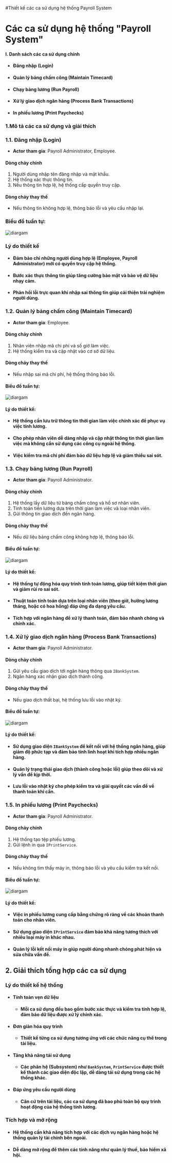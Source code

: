 #Thiết kế các ca sử dụng hệ thống Payroll System
# Các ca sử dụng hệ thống "Payroll System"
#### I. Danh sách các ca sử dụng chính
- #### Đăng nhập (Login)
- #### Quản lý bảng chấm công (Maintain Timecard)
- #### Chạy bảng lương (Run Payroll)
- #### Xử lý giao dịch ngân hàng (Process Bank Transactions)
- #### In phiếu lương (Print Paychecks)
### 1.Mô tả các ca sử dụng và giải thích 
### 1.1. Đăng nhập (Login)
- **Actor tham gia**: Payroll Administrator, Employee.
#### Dòng chảy chính
1. Người dùng nhập tên đăng nhập và mật khẩu.
2. Hệ thống xác thực thông tin.
3. Nếu thông tin hợp lệ, hệ thống cấp quyền truy cập.
#### Dòng chảy thay thế
- Nếu thông tin không hợp lệ, thông báo lỗi và yêu cầu nhập lại.
### Biểu đồ tuần tự:
![diargam](https://www.planttext.com/api/plantuml/png/Z94nQiCm68LtdU9T81VmK08DRQ6bMw6hh9XOrFxLohz3CsVir1iab0mfP2WK2lAGmRc8Jj0hLBOXDY53D_sFzpwzN_gjzkE2fUKopuHKR2mUYiIAs9GqbNQ1EpFJT6LiBfGXjYRhbCjko88r8TQyQ6CJoJAMHI94Cs5qqSSZtAVUxPx1zIVXy7vOqWpKIVDwXJoS64z1s9RYc3eY-liYNFjgfy5f_HqGh4zeuiJV88RT8ZpMQnNYllfI_sepJ6Dqhj6jTtl6I-dT1rvx-hagWmUvqRvQKkjzQzPPKGhLBfKQxtvQYjimOk_MMemJcZQVz0S00F__0m00)
### Lý do thiết kế
- #### Đảm bảo chỉ những người dùng hợp lệ (Employee, Payroll Administrator) mới có quyền truy cập hệ thống.
- #### Bước xác thực thông tin giúp tăng cường bảo mật và bảo vệ dữ liệu nhạy cảm.
- #### Phản hồi lỗi trực quan khi nhập sai thông tin giúp cải thiện trải nghiệm người dùng.
### 1.2. Quản lý bảng chấm công (Maintain Timecard)
- **Actor tham gia**: Employee.
#### Dòng chảy chính
1. Nhân viên nhập mã chi phí và số giờ làm việc.
2. Hệ thống kiểm tra và cập nhật vào cơ sở dữ liệu.
#### Dòng chảy thay thế
- Nếu nhập sai mã chi phí, hệ thống thông báo lỗi.
#### Biểu đồ tuần tự:
![diargam](https://www.planttext.com/api/plantuml/png/T94xJiGm48Pxd-A_m5uW1Lg9fuH051IqZcDj37u4xsIbr1GKd05fqOeoeg5AYYry4f-0A-3i2jW8fPlvfVdc6_khtywNn3tLHZCko7cScagxHagMkzeMt3UuLKOAxeipvmqJpf9t-ZSytlTQUYOjAMfmuzsz57J5BLz8ay8JJZpdIydO3nkpen4rmtKPkxQ22Hk8Kg4gGujLM6EXOlyA7TO6grG-2tOuTyZv4ybm7ljMWShmQHSWPP77RfDAaRQy6uWXP_y71zoaVORB9F1aG9xlrCJEs0xYX2Bs7z23OSqc4PXD-Dw5Dx4dsH5smd7yT1U3batNnlu53x7R4XxhTE-OD9Us63xv6m00__y30000)
#### Lý do thiết kế:
- #### Hệ thống cần lưu trữ thông tin thời gian làm việc chính xác để phục vụ việc tính lương.
- #### Cho phép nhân viên dễ dàng nhập và cập nhật thông tin thời gian làm việc mà không cần sử dụng các công cụ ngoài hệ thống.
- #### Việc kiểm tra mã chi phí đảm bảo dữ liệu hợp lệ và giảm thiểu sai sót.

### 1.3. Chạy bảng lương (Run Payroll)
- **Actor tham gia**: Payroll Administrator.
#### Dòng chảy chính
1. Hệ thống lấy dữ liệu từ bảng chấm công và hồ sơ nhân viên.
2. Tính toán tiền lương dựa trên thời gian làm việc và loại nhân viên.
3. Gửi thông tin giao dịch đến ngân hàng.
#### Dòng chảy thay thế
- Nếu dữ liệu bảng chấm công không hợp lệ, thông báo lỗi.
#### Biểu đồ tuần tự:
![diargam](https://www.planttext.com/api/plantuml/png/b98nJiGm44Nxd68ki1T8WPO590eA92Xe7STABEm9SYP8hYaeg3X2G2ia9BH8K3a5HT3UmoVW2ZYx2eko0KGv8__tP_xuetcRbiGCLLf5Z5DXu9XPKoYrcsg94I-GGjKtzzQb4YOII98id4ejE3FfFYEMi5Bq_GDzeGehn5S_AIfCcR4mOtX-OaiIEeg-Uy5aPzicXfbt2uBtM-yUAk2vTxM5nBjxp40jdvSrPj6MgaCD1ulXoBkvXTGt2r3IDzTLp-ceSmsyVVq9DjocXr7UQO32z9YtTmYNidt4SSR8Rl-7RCBxGxrv29DnyxEsva7YtHD29bdH9NF3yr-7NnqgXiCGtnK6ww00QbyqqEfAWxjC1QRTl_e4003__mC0)
#### Lý do thiết kế:
- #### Hệ thống tự động hóa quy trình tính toán lương, giúp tiết kiệm thời gian và giảm rủi ro sai sót.
- #### Thuật toán tính toán dựa trên loại nhân viên (theo giờ, hưởng lương tháng, hoặc có hoa hồng) đáp ứng đa dạng yêu cầu.
- #### Tích hợp với ngân hàng để xử lý thanh toán, đảm bảo nhanh chóng và chính xác.

### 1.4. Xử lý giao dịch ngân hàng (Process Bank Transactions)
- **Actor tham gia**: Payroll Administrator.
#### Dòng chảy chính
1. Gửi yêu cầu giao dịch tới ngân hàng thông qua `IBankSystem`.
2. Ngân hàng xác nhận giao dịch thành công.
#### Dòng chảy thay thế
- Nếu giao dịch thất bại, hệ thống lưu lỗi vào nhật ký.
#### Biểu đồ tuần tự:
![diargam](https://www.planttext.com/api/plantuml/png/X90z2W8n48NxdE9Tm0ji8VuKMWesjZ6xkC7i16AssDhI0rXl9GZMmWQno4bo0gzW5X5NLh0PUCDyxytCmzr7EykDBGl5kB3QOC4hevKQfuKa9ZJPgDxDwKkgpB2rBYdbfiA4qtPPxMnMCDPbCHZsiGIpu2uIbJ-N4A4vbTX8hf46Tn0vwyst9f-01Aj8G_bRbuBDESMgVKtiCup1xmLMlXQWF3GNGgv3SnLGmHtb_qMwroMOo-3s5CCZ0Mj2KzCcAbz_EuqoIjldFW400F__0m00)
#### Lý do thiết kế:
- #### Sử dụng giao diện `IBankSystem` để kết nối với hệ thống ngân hàng, giúp giảm độ phức tạp và đảm bảo tính linh hoạt khi tích hợp nhiều ngân hàng.
- #### Quản lý trạng thái giao dịch (thành công hoặc lỗi) giúp theo dõi và xử lý vấn đề kịp thời.
- #### Lưu lỗi vào nhật ký cho phép kiểm tra và giải quyết các vấn đề về thanh toán khi cần.
### 1.5. In phiếu lương (Print Paychecks)
- **Actor tham gia**: Payroll Administrator.
#### Dòng chảy chính
1. Hệ thống tạo tệp phiếu lương.
2. Gửi lệnh in qua `IPrintService`.
#### Dòng chảy thay thế
- Nếu không tìm thấy máy in, thông báo lỗi và yêu cầu kiểm tra kết nối.
#### Biểu đồ tuần tự:
![diargam](https://www.planttext.com/api/plantuml/png/T90n2W8n44Nxd68ku0Ms4CN2Ta4BBMDssGJZH6CYU0AluI8Y20iMLjbYYu3to0cyWgiY1DHouCtxV-PUDxsreThOXIIK6QKXfLkjfEnd2u5afYncL6yXrGBDADSRmNB259gM-Q23zoXpJKYy3PtkDvB0r9yjiE1E5bfcoKLmZGLvkznABCZNmiiIfISm37KbG8PwX_od8gAXyxl4n9SCa0TNuLF1bTyZcE2Eva-3wAu4njnViO2PBnNCssm3AnlSeJMHNexPyvaF0000__y30000)
#### Lý do thiết kế:
- #### Việc in phiếu lương cung cấp bằng chứng rõ ràng về các khoản thanh toán cho nhân viên.
- #### Sử dụng giao diện `IPrintService` đảm bảo khả năng tương thích với nhiều loại máy in khác nhau.
- #### Quản lý lỗi kết nối máy in giúp người dùng nhanh chóng phát hiện và sửa chữa vấn đề.
## 2. Giải thích tổng hợp các ca sử dụng
### Lý do thiết kế hệ thống
- #### Tính toàn vẹn dữ liệu
  - #### Mỗi ca sử dụng đều bao gồm bước xác thực và kiểm tra tính hợp lệ, đảm bảo dữ liệu được xử lý chính xác.
- #### Đơn giản hóa quy trình
  - #### Thiết kế từng ca sử dụng tương ứng với các chức năng cụ thể trong tài liệu.
- #### Tăng khả năng tái sử dụng
  - #### Các phân hệ (Subsystem) như `BankSystem`, `PrintService` được thiết kế thành các giao diện độc lập, dễ dàng tái sử dụng trong các hệ thống khác.
- #### Đáp ứng yêu cầu người dùng
  - #### Căn cứ trên tài liệu, các ca sử dụng đã bao phủ toàn bộ quy trình hoạt động của hệ thống tính lương.
 ### Tích hợp và mở rộng
  - #### Hệ thống cần khả năng tích hợp với các dịch vụ ngân hàng hoặc hệ thống quản lý tài chính bên ngoài.
  - #### Dễ dàng mở rộng để thêm các tính năng như quản lý thuế, bảo hiểm xã hội.

